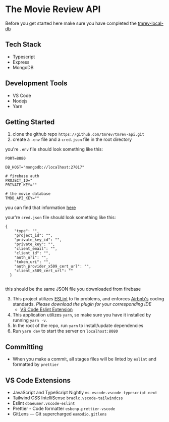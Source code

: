 # The Movie Review API

Before you get started here make sure you have completed the [tmrev-local-db](https://github.com/tmrev/tmrev-local-db)

## Tech Stack
- Typescript
- Express
- MongoDB


## Development Tools
- VS Code
- Nodejs
- Yarn

## Getting Started
1. clone the github repo `https://github.com/tmrev/tmrev-api.git`
2. create a `.env` file and a `cred.json` file in the root directory

you're `.env` file should look something like this:
```
PORT=8080

DB_HOST="mongodb://localhost:27017"

# firebase auth
PROJECT_ID="
PRIVATE_KEY=""

# the movie database
TMDB_API_KEY=""
```
you can find that information [here](https://github.com/tmrev/tmrev.io/wiki/Getting-Started-with-tmrev-io-(creationals))

your're `cred.json` file should look something like this:
```
{
    "type": "",
    "project_id": "",
    "private_key_id": "",
    "private_key": "",
    "client_email": "",
    "client_id": "",
    "auth_uri": "",
    "token_uri": "",
    "auth_provider_x509_cert_url": "",
    "client_x509_cert_url": ""
  }
  
```
this should be the same JSON file you downloaded from firebase

3. This project utilizes [ESLint](https://eslint.org/) to fix problems, and enforces [Airbnb's](https://airbnb.io/javascript/react/) coding standards. *Please download the plugin for your corresponding IDE*
    - [VS Code Eslint Extension](https://marketplace.visualstudio.com/items?itemName=dbaeumer.vscode-eslint)
4. This application utilizes `yarn`, so make sure you have it installed by running `yarn -v`.
5. In the root of the repo, run `yarn` to install/update dependencies
6. Run `yarn dev` to start the server on `localhost:8080`


## Committing
 - When you make a commit, all stages files will be linted by `eslint` and formatted by `prettier`

## VS Code Extensions
- JavaScript and TypeScript Nightly `ms-vscode.vscode-typescript-next`
- Tailwind CSS IntelliSense `bradlc.vscode-tailwindcss`
- Eslint `dbaeumer.vscode-eslint`
- Prettier - Code formatter `esbenp.prettier-vscode`
- GitLens — Git supercharged `eamodio.gitlens`